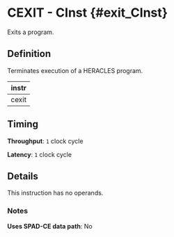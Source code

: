 # CEXIT - CInst {#exit_CInst}

Exits a program.

## Definition

Terminates execution of a HERACLES program.

| instr |
|-|
| cexit |

## Timing

**Throughput**: `1` clock cycle

**Latency**: `1` clock cycle

## Details

This instruction has no operands.

### Notes

**Uses SPAD-CE data path**: No
